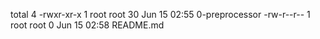 total 4
-rwxr-xr-x 1 root root 30 Jun 15 02:55 0-preprocessor
-rw-r--r-- 1 root root  0 Jun 15 02:58 README.md
